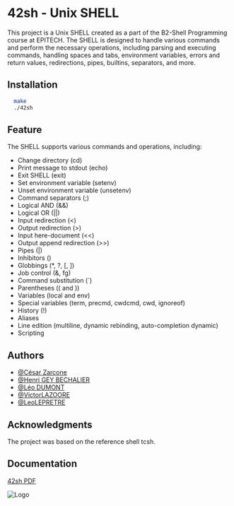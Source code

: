 # 42sh - Unix SHELL
This project is a Unix SHELL created as a part of the B2-Shell Programming course at EPITECH. The SHELL is designed to handle various commands and perform the necessary operations, including parsing and executing commands, handling spaces and tabs, environment variables, errors and return values, redirections, pipes, builtins, separators, and more.

## Installation

```bash
  make
  ./42sh
```

## Feature
The SHELL supports various commands and operations, including:

* Change directory (cd)
* Print message to stdout (echo)
* Exit SHELL (exit)
* Set environment variable (setenv)
* Unset environment variable (unsetenv)
* Command separators (;)
* Logical AND (&&)
* Logical OR (||)
* Input redirection (<)
* Output redirection (>)
* Input here-document (<<)
* Output append redirection (>>)
* Pipes (|)
* Inhibitors ()
* Globbings (*, ?, [, ])
* Job control (&, fg)
* Command substitution (`)
* Parentheses (( and ))
* Variables (local and env)
* Special variables (term, precmd, cwdcmd, cwd, ignoreof)
* History (!)
* Aliases
* Line edition (multiline, dynamic rebinding, auto-completion dynamic)
* Scripting
## Authors

- [@César Zarcone](https://github.com/gyoxyde)
- [@Henri GEY BECHALIER](https://github.com/Hyunsuke)
- [@Léo DUMONT](https://github.com/leodumont444)
- [@VictorLAZOORE](https://github.com/VictorLAZOORE)
- [@LeoLEPRETRE](https://github.com/LeoLEPRETRE)


## Acknowledgments
The project was based on the reference shell tcsh.
## Documentation

[42sh PDF](https://intra.epitech.eu/module/2022/B-PSU-200/LIL-2-1/acti-593239/project/file/B-PSU-210_42sh.pdf)


![Logo](https://newsroom.ionis-group.com/wp-content/uploads/2021/10/EPITECH-TECHNOLOGY-QUADRI-2021.png)

